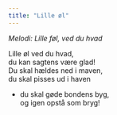 ```yaml
---
title: "Lille øl"
---
```


_Melodi: Lille føl, ved du hvad_

Lille øl ved du hvad,  
du kan sagtens være glad!  
Du skal hældes ned i maven,  
du skal pisses ud i haven  
- du skal gøde bondens byg,  
og igen opstå som bryg!  